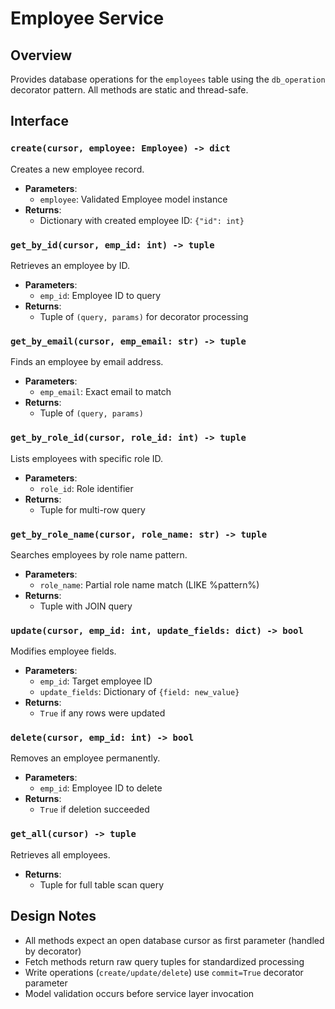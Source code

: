 # Employee Service

## Overview
Provides database operations for the `employees` table using the `db_operation` decorator pattern. All methods are static and thread-safe.

## Interface

### `create(cursor, employee: Employee) -> dict`
Creates a new employee record.
- **Parameters**:
  - `employee`: Validated Employee model instance
- **Returns**:
  - Dictionary with created employee ID: `{"id": int}`

### `get_by_id(cursor, emp_id: int) -> tuple`
Retrieves an employee by ID.
- **Parameters**:
  - `emp_id`: Employee ID to query
- **Returns**:
  - Tuple of `(query, params)` for decorator processing

### `get_by_email(cursor, emp_email: str) -> tuple`
Finds an employee by email address.
- **Parameters**:
  - `emp_email`: Exact email to match
- **Returns**:  
  - Tuple of `(query, params)`

### `get_by_role_id(cursor, role_id: int) -> tuple`
Lists employees with specific role ID.
- **Parameters**:
  - `role_id`: Role identifier
- **Returns**:
  - Tuple for multi-row query

### `get_by_role_name(cursor, role_name: str) -> tuple`
Searches employees by role name pattern.
- **Parameters**:
  - `role_name`: Partial role name match (LIKE %pattern%)
- **Returns**:
  - Tuple with JOIN query

### `update(cursor, emp_id: int, update_fields: dict) -> bool`
Modifies employee fields.
- **Parameters**:
  - `emp_id`: Target employee ID
  - `update_fields`: Dictionary of `{field: new_value}`
- **Returns**:
  - `True` if any rows were updated

### `delete(cursor, emp_id: int) -> bool`
Removes an employee permanently.
- **Parameters**:
  - `emp_id`: Employee ID to delete
- **Returns**:
  - `True` if deletion succeeded

### `get_all(cursor) -> tuple`
Retrieves all employees.
- **Returns**:
  - Tuple for full table scan query

## Design Notes
- All methods expect an open database cursor as first parameter (handled by decorator)
- Fetch methods return raw query tuples for standardized processing
- Write operations (`create/update/delete`) use `commit=True` decorator parameter
- Model validation occurs before service layer invocation